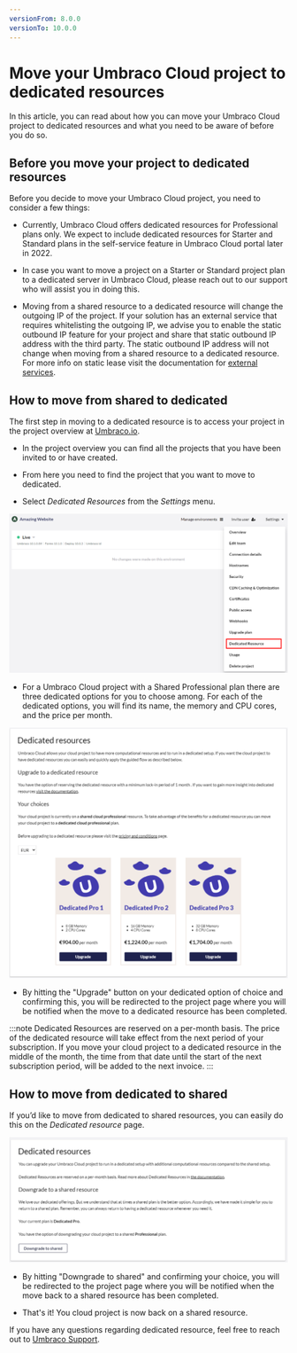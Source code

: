 ```yaml
---
versionFrom: 8.0.0
versionTo: 10.0.0
---
```


# Move your Umbraco Cloud project to dedicated resources

In this article, you can read about how you can move your Umbraco Cloud project to dedicated resources and what you need to be aware of before you do so.

## Before you move your project to dedicated resources

Before you decide to move your Umbraco Cloud project, you need to consider a few things:

- Currently, Umbraco Cloud offers dedicated resources for Professional plans only. We expect to include dedicated resources for Starter and Standard plans in the self-service feature in Umbraco Cloud portal later in 2022.

- In case you want to move a project on a Starter or Standard project plan to a dedicated server in Umbraco Cloud, please reach out to our support who will assist you in doing this.

- Moving from a shared resource to a dedicated resource will change the outgoing IP of the project. If your solution has an external service that requires whitelisting the outgoing IP, we advise you to enable the static outbound IP feature for your project and share that static outbound IP address with the third party. The static outbound IP address will not change when moving from a shared resource to a dedicated resource. For more info on static lease visit the documentation for [external services](https://our.umbraco.com/documentation/Umbraco-Cloud/Set-Up/External-Services/).


## How to move from shared to dedicated

The first step in moving to a dedicated resource is to access your project in the project overview at [Umbraco.io](https://www.s1.umbraco.io/projects).

- In the project overview you can find all the projects that you have been invited to or have created.

- From here you need to find the project that you want to move to dedicated.

- Select *Dedicated Resources* from the *Settings* menu.

![Upgrade plan step 1](images/Step1.png)

- For a Umbraco Cloud project with a Shared Professional plan there are three dedicated options for you to choose among. For each of the dedicated options, you will find its name, the memory and CPU cores, and the price per month.

![Upgrade plan step 1](images/Step2.png)

- By hitting the "Upgrade" button on your dedicated option of choice and confirming this, you will be redirected to the project page where you will be notified when the move to a dedicated resource has been completed.

:::note Dedicated Resources are reserved on a per-month basis.
The price of the dedicated resource will take effect from the next period of your subscription.
If you move your cloud project to a dedicated resource in the middle of the month, the time from that date until the start of the next subscription period, will be added to the next invoice. :::

## How to move from dedicated to shared

If you’d like to move from dedicated to shared resources, you can easily do this on the _Dedicated resource_ page.

![Upgrade plan step 1](images/Downgrade.png)

- By hitting "Downgrade to shared" and confirming your choice, you will be redirected to the project page where you will be notified when the move back to a shared resource has been completed.

- That's it! You cloud project is now back on a shared resource.

If you have any questions regarding dedicated resource, feel free to reach out to [Umbraco Support](mailto:contact@umbraco.com).
